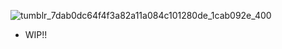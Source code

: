 ![tumblr_7dab0dc64f4f3a82a11a084c101280de_1cab092e_400](https://github.com/abiaw/abiaw/assets/147349822/8bab0c16-e105-48aa-ba37-e9a7f3301d7f)

- WIP!!



<!---
abiaw/abiaw is a ✨ special ✨ repository because its `README.md` (this file) appears on your GitHub profile.
You can click the Preview link to take a look at your changes.
--->
